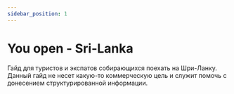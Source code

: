 ```yaml
---
sidebar_position: 1
---
```


# You open - Sri-Lanka

Гайд для туристов и экспатов собирающихся поехать на Шри-Ланку.
Данный гайд не несет какую-то коммерческую цель и служит помочь с донесением структурированной информации.
